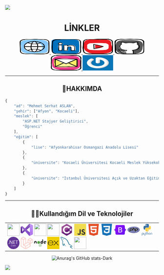 <p>
    <img
        src="https://capsule-render.vercel.app/api?type=waving&height=200&color=gradient&text=Mehmet%20Serhat-nl-ASLAN&animation=twinkling&reversal=false%C2%A7ion=header&textBg=false&fontAlign=50&fontSize=40&fontColor=ffffff"></img>
</p>

<h1 align="center">
    LİNKLER
</h1>

<p align="center">
    <a href="https://benserhat.live/">
        <img height="50" width="100"
            src="./assets/1873909_world_social media_earth_website_world wide web_icon.svg" >
    </a>
    <a href="https://www.linkedin.com/in/mehmet-serhat-aslan-58272b28a/">
        <img height="50" width="100" src="./assets/1727490_linkedin_social media_job_network_icon.svg" >
    </a>
    <a href="https://www.youtube.com/@metamsa">
        <img height="50" width="100" src="./assets/1543314_network_youtube_social media_icon.svg" >
    </a>
    <a href="https://github.com/MetaMsa">
        <img height="50" width="100" src="./assets/1872635_social media_software_github_open source_developer_icon.svg" >
    </a>
    <a href="mailto:mserhataslan@hotmail.com">
        <img height="50" width="100" src="./assets/5066047_communication_email_envelope_letter_mail_icon.svg" >
    </a>
    <a href="https://mehmetserhataslan.link/">
        <img height="50" width="100" src="./assets/Gravatar-default-logo.jpg" >
    </a>
</p>

---

<h2 align="center">💁HAKKIMDA</h2>

```javascript
{
    "ad": "Mehmet Serhat ASLAN",
    "şehir": ["Afyon", "Kocaeli"],
    "meslek": [
        "ASP.NET Stajyer Geliştirici",
        "Öğrenci"
    ],
    "eğitim": [
        {
            "lise": "Afyonkarahisar Osmangazi Anadolu Lisesi"
        },
        {
            "üniversite": "Kocaeli Üniversitesi Kocaeli Meslek Yüksekokulu Bilgisayar Programcılığı"
        },
        {
            "üniversite": "İstanbul Üniversitesi Açık ve Uzaktan Eğitim Fakültesi Web Tasarımı ve Kodlama"
        }
    ]
}
```

---

<h2 align="center">👨‍💻Kullandığım Dil ve Teknolojiler</h2>
<table align="center">
  <tr>
    <td>
      <img src="https://cdn.jsdelivr.net/gh/devicons/devicon/icons/vscode/vscode-original.svg" width="40" height="40"/>
      <img src="https://raw.githubusercontent.com/devicons/devicon/refs/heads/master/icons/visualstudio/visualstudio-original.svg" width="40" height="40"/>
      <img src="https://cdn.jsdelivr.net/gh/devicons/devicon/icons/c/c-original.svg" width="40" height="40"/>
      <img src="https://cdn.jsdelivr.net/gh/devicons/devicon/icons/cplusplus/cplusplus-original.svg" width="40" height="40"/>
      <img src="https://raw.githubusercontent.com/devicons/devicon/refs/heads/master/icons/csharp/csharp-original.svg" width="40" height="40"/>
      <img src="https://raw.githubusercontent.com/devicons/devicon/master/icons/javascript/javascript-original.svg" width="40" height="40"/>
      <img src="https://raw.githubusercontent.com/devicons/devicon/refs/heads/master/icons/html5/html5-plain.svg" width="40" height="40"/>
      <img src="https://raw.githubusercontent.com/devicons/devicon/refs/heads/master/icons/css3/css3-plain.svg" width="40" height="40"/>
      <img src="https://raw.githubusercontent.com/devicons/devicon/refs/heads/master/icons/bootstrap/bootstrap-original.svg" width="40" height="40"/>
      <img src="https://raw.githubusercontent.com/devicons/devicon/refs/heads/master/icons/php/php-original.svg" width="40" height="40"/>
      <img src="https://raw.githubusercontent.com/devicons/devicon/master/icons/python/python-original-wordmark.svg" width="40" height="40"/>
      <img src="https://raw.githubusercontent.com/devicons/devicon/refs/heads/master/icons/dotnetcore/dotnetcore-original.svg" width="40" height="40"/>
      <img src="https://raw.githubusercontent.com/devicons/devicon/refs/heads/master/icons/laravel/laravel-line.svg" width="40" height="40"/>
      <img src="https://raw.githubusercontent.com/devicons/devicon/refs/heads/master/icons/nodejs/nodejs-original-wordmark.svg" width="40" height="40"/>
      <img src="./assets/express-js1720895488.logowik.com.webp" width="40" height="40"/>
      <img src="https://raw.githubusercontent.com/devicons/devicon/refs/heads/master/icons/mysql/mysql-original.svg" width="40" height="40"/>
      <img src="https://cdn.jsdelivr.net/gh/devicons/devicon@latest/icons/nextjs/nextjs-original.svg" width="40" height="40"/>
    </td>
  </tr>
</table>

<p align="center">
    <img src="https://github-readme-stats.vercel.app/api/top-langs/?username=metamsa&layout=donut-vertical&langs_count=20&theme=dark" alt="Anurag's GitHub stats-Dark">
</p>

<p>
    <img
        src="https://capsule-render.vercel.app/api?type=waving&height=100&color=gradient&section=footer"></img>
</p>
